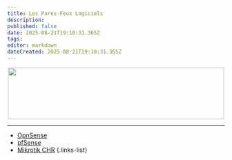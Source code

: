 ```yaml
---
title: Les Pares-Feux Logiciels
description: 
published: false
date: 2025-08-21T19:10:31.365Z
tags: 
editor: markdown
dateCreated: 2025-08-21T19:10:31.365Z
---
```


<center>
		<img src="/Firewall.png" width="500" height="120">
</center>

---
- [OpnSense](/firewall/OpnSense)
- [pfSense](/firewall/pfSense)
- [Mikrotik CHR](/firewall/MikrotikCHR)
{.links-list}